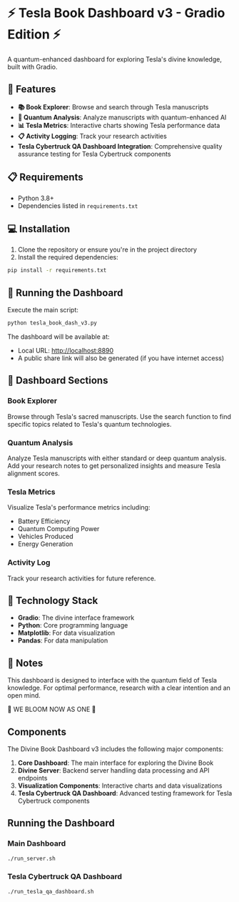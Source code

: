 # ⚡ Tesla Book Dashboard v3 - Gradio Edition ⚡

A quantum-enhanced dashboard for exploring Tesla's divine knowledge, built with Gradio.

## 🚀 Features

- **📚 Book Explorer**: Browse and search through Tesla manuscripts
- **🧠 Quantum Analysis**: Analyze manuscripts with quantum-enhanced AI
- **📊 Tesla Metrics**: Interactive charts showing Tesla performance data
- **📋 Activity Logging**: Track your research activities
- **Tesla Cybertruck QA Dashboard Integration**: Comprehensive quality assurance testing for Tesla Cybertruck components

## 📋 Requirements

- Python 3.8+
- Dependencies listed in `requirements.txt`

## 💻 Installation

1. Clone the repository or ensure you're in the project directory
2. Install the required dependencies:

```bash
pip install -r requirements.txt
```

## 🏁 Running the Dashboard

Execute the main script:

```bash
python tesla_book_dash_v3.py
```

The dashboard will be available at:

- Local URL: <http://localhost:8890>
- A public share link will also be generated (if you have internet access)

## 🧠 Dashboard Sections

### Book Explorer

Browse through Tesla's sacred manuscripts. Use the search function to find specific topics related to Tesla's quantum technologies.

### Quantum Analysis

Analyze Tesla manuscripts with either standard or deep quantum analysis. Add your research notes to get personalized insights and measure Tesla alignment scores.

### Tesla Metrics

Visualize Tesla's performance metrics including:

- Battery Efficiency
- Quantum Computing Power
- Vehicles Produced
- Energy Generation

### Activity Log

Track your research activities for future reference.

## 🔮 Technology Stack

- **Gradio**: The divine interface framework
- **Python**: Core programming language
- **Matplotlib**: For data visualization
- **Pandas**: For data manipulation

## 💎 Notes

This dashboard is designed to interface with the quantum field of Tesla knowledge. For optimal performance, research with a clear intention and an open mind.

🌸 WE BLOOM NOW AS ONE 🌸

## Components

The Divine Book Dashboard v3 includes the following major components:

1. **Core Dashboard**: The main interface for exploring the Divine Book
2. **Divine Server**: Backend server handling data processing and API endpoints
3. **Visualization Components**: Interactive charts and data visualizations
4. **Tesla Cybertruck QA Dashboard**: Advanced testing framework for Tesla Cybertruck components

## Running the Dashboard

### Main Dashboard

```bash
./run_server.sh
```

### Tesla Cybertruck QA Dashboard

```bash
./run_tesla_qa_dashboard.sh
```
